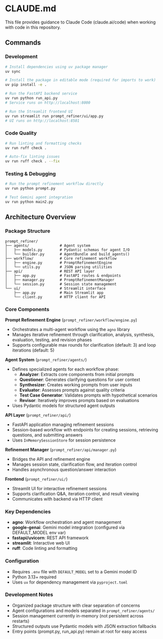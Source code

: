 # CLAUDE.md

This file provides guidance to Claude Code (claude.ai/code) when working with code in this repository.

## Commands

### Development
```bash
# Install dependencies using uv package manager
uv sync

# Install the package in editable mode (required for imports to work)
uv pip install -e .

# Run the FastAPI backend service
uv run python run_api.py
# Service runs on http://localhost:8000

# Run the Streamlit frontend UI
uv run streamlit run prompt_refiner/ui/app.py
# UI runs on http://localhost:8501
```

### Code Quality
```bash
# Run linting and formatting checks
uv run ruff check .

# Auto-fix linting issues
uv run ruff check . --fix
```

### Testing & Debugging
```bash
# Run the prompt refinement workflow directly
uv run python prompt.py

# Test Gemini agent integration
uv run python main2.py
```

## Architecture Overview

### Package Structure

```
prompt_refiner/
├── agents/              # Agent system
│   ├── models.py        # Pydantic schemas for agent I/O
│   └── builder.py       # AgentBundle and build_agents()
├── workflow/            # Core refinement workflow
│   ├── engine.py        # PromptRefinementEngine
│   └── utils.py         # JSON parsing utilities
├── api/                 # REST API layer
│   ├── app.py           # FastAPI routes & endpoints
│   ├── manager.py       # PromptRefinementManager
│   └── session.py       # Session state management
└── ui/                  # Streamlit interface
    ├── app.py           # Main Streamlit app
    └── client.py        # HTTP client for API
```

### Core Components

**Prompt Refinement Engine** (`prompt_refiner/workflow/engine.py`)
- Orchestrates a multi-agent workflow using the `agno` library
- Manages iterative refinement through clarification, analysis, synthesis, evaluation, testing, and revision phases
- Supports configurable max rounds for clarification (default: 3) and loop iterations (default: 5)

**Agent System** (`prompt_refiner/agents/`)
- Defines specialized agents for each workflow phase:
  - **Analyzer**: Extracts core components from initial prompts
  - **Questioner**: Generates clarifying questions for user context
  - **Synthesizer**: Creates working prompts from user inputs
  - **Evaluator**: Assesses prompts against quality criteria
  - **Test Case Generator**: Validates prompts with hypothetical scenarios
  - **Revisor**: Iteratively improves prompts based on evaluations
- Uses Pydantic models for structured agent outputs

**API Layer** (`prompt_refiner/api/`)
- FastAPI application managing refinement sessions
- Session-based workflow with endpoints for creating sessions, retrieving questions, and submitting answers
- Uses `InMemorySessionStore` for session persistence

**Refinement Manager** (`prompt_refiner/api/manager.py`)
- Bridges the API and refinement engine
- Manages session state, clarification flow, and iteration control
- Handles asynchronous question/answer interaction

**Frontend** (`prompt_refiner/ui/`)
- Streamlit UI for interactive refinement sessions
- Supports clarification Q&A, iteration control, and result viewing
- Communicates with backend via HTTP client

### Key Dependencies
- **agno**: Workflow orchestration and agent management
- **google-genai**: Gemini model integration (configured via DEFAULT_MODEL env var)
- **fastapi/uvicorn**: REST API framework
- **streamlit**: Interactive web UI
- **ruff**: Code linting and formatting

### Configuration
- Requires `.env` file with `DEFAULT_MODEL` set to a Gemini model ID
- Python 3.13+ required
- Uses `uv` for dependency management via `pyproject.toml`

### Development Notes
- Organized package structure with clear separation of concerns
- Agent configurations and models separated in `prompt_refiner/agents/`
- Session management currently in-memory (not persistent across restarts)
- Structured outputs use Pydantic models with JSON extraction fallbacks
- Entry points (prompt.py, run_api.py) remain at root for easy access